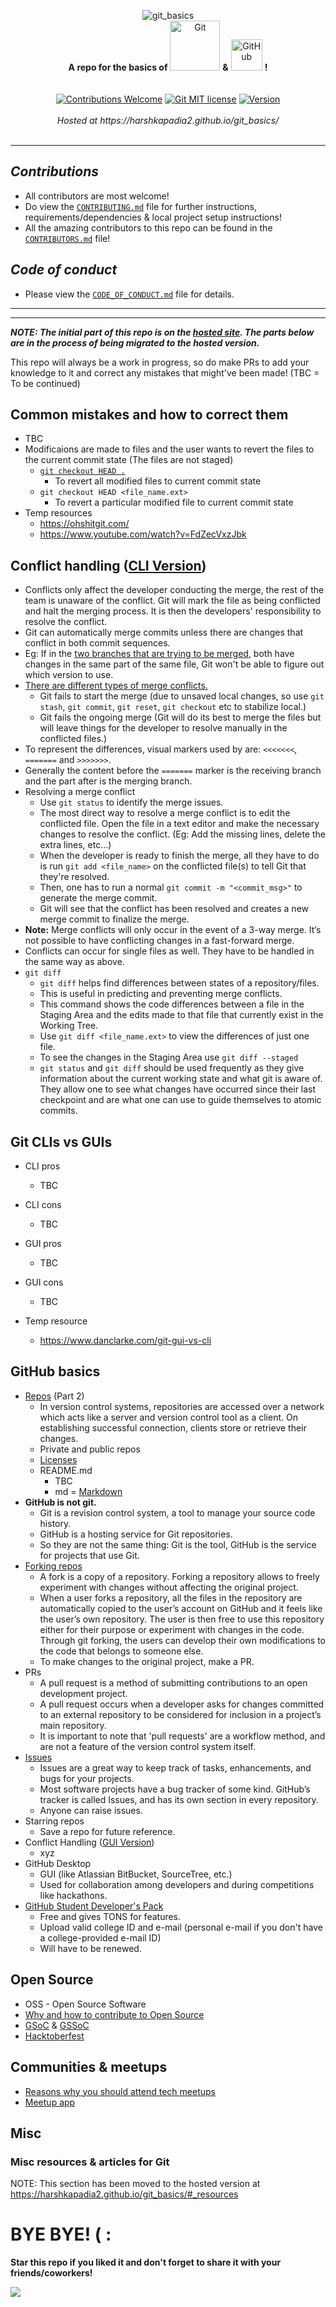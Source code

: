 <p align=center>
   <img src="https://github.com/HarshKapadia2/git_basics/blob/master/git_basics_logo.png" alt="git_basics">
   <br>
   <b>A repo for the basics of</b>
   <img src="https://git-scm.com/images/logos/downloads/Git-Logo-2Color.png" alt="Git" width=80>
   <b>&</b>
   <img src="http://pngimg.com/uploads/github/github_PNG20.png" alt="GitHub" width=50>
   <b>!</b>
   <br>
   <br>
   <br>
   <a href="https://github.com/HarshKapadia2/git_basics/blob/master/CONTRIBUTING.md"><img alt="Contributions Welcome" src="https://img.shields.io/badge/contributions-welcome-brightgreen?style=flat"></a>
   <a href="https://github.com/HarshKapadia2/git_basics/blob/master/LICENSE"><img alt="Git MIT license" src="https://img.shields.io/github/license/HarshKapadia2/git_basics?style=flat"></a>
   <a href="#"><img alt="Version" src="https://img.shields.io/badge/version-2.0.0-brightgreen?style=flat"></a>
   <br>
   <br>
   <i>Hosted at https://harshkapadia2.github.io/git_basics/</i>
   <br>
   <br>
</p>

---

## ***Contributions***

- All contributors are most welcome!
- Do view the [`CONTRIBUTING.md`](https://github.com/HarshKapadia2/git_basics/blob/master/CONTRIBUTING.md) file for further instructions, requirements/dependencies & local project setup instructions!
- All the amazing contributors to this repo can be found in the [`CONTRIBUTORS.md`](https://github.com/HarshKapadia2/git_basics/blob/master/CONTRIBUTORS.md) file!

## ***Code of conduct***

- Please view the [`CODE_OF_CONDUCT.md`](https://github.com/HarshKapadia2/git_basics/blob/master/CODE_OF_CONDUCT.md) file for details.

---
---

***NOTE: The initial part of this repo is on the [hosted site](https://harshkapadia2.github.io/git_basics/). The parts below are in the process of being migrated to the hosted version.***

This repo will always be a work in progress, so do make PRs to add your knowledge to it and correct any mistakes that might've been made!
(TBC = To be continued)

## Common mistakes and how to correct them

- TBC
- Modificaions are made to files and the user wants to revert the files to the current commit state (The files are not staged)
   - [`git checkout HEAD .`](https://www.atlassian.com/git/tutorials/resetting-checking-out-and-reverting) 
      - To revert all modified files to current commit state
   - `git checkout HEAD <file_name.ext>`
      - To revert a particular modified file to current commit state
- Temp resources
   - https://ohshitgit.com/
   - https://www.youtube.com/watch?v=FdZecVxzJbk

## Conflict handling ([CLI Version](https://www.git-tower.com/learn/git/ebook/en/command-line/advanced-topics/merge-conflicts))

- Conflicts only affect the developer conducting the merge, the rest of the team is unaware of the conflict. Git will mark the file as being conflicted and halt the merging process. It is then the developers' responsibility to resolve the conflict.
- Git can automatically merge commits unless there are changes that conflict in both commit sequences.
- Eg: If in the [two branches that are trying to be merged](https://www.atlassian.com/git/tutorials/using-branches/git-merge), both have changes in the same part of the same file, Git won't be able to figure out which version to use.
- [There are different types of merge conflicts.](https://www.atlassian.com/git/tutorials/using-branches/merge-conflicts)
   - Git fails to start the merge (due to unsaved local changes, so use `git stash`, `git commit`, `git reset`, `git checkout` etc to stabilize local.)
   - Git fails the ongoing merge (Git will do its best to merge the files but will leave things for the developer to resolve manually in the conflicted files.)
- To represent the differences, visual markers used by are: `<<<<<<<`, `=======` and `>>>>>>>`.
- Generally the content before the `=======` marker is the receiving branch and the part after is the merging branch.
- Resolving a merge conflict
   - Use `git status` to identify the merge issues.
   - The most direct way to resolve a merge conflict is to edit the conflicted file. Open the file in a text editor and make the necessary changes to resolve the conflict. (Eg: Add the missing lines, delete the extra lines, etc...)
   - When the developer is ready to finish the merge, all they have to do is run `git add <file_name>` on the conflicted file(s) to tell Git that they're resolved. 
   - Then, one has to run a normal `git commit -m "<commit_msg>"` to generate the merge commit.
   - Git will see that the conflict has been resolved and creates a new merge commit to finalize the merge.
- **Note:** Merge conflicts will only occur in the event of a 3-way merge. It’s not possible to have conflicting changes in a fast-forward merge. 
- Conflicts can occur for single files as well. They have to be handled in the same way as above.
- `git diff`
   - `git diff` helps find differences between states of a repository/files.
   - This is useful in predicting and preventing merge conflicts.
   - This command shows the code differences between a file in the Staging Area and the edits made to that file that currently exist in the Working Tree.
   - Use `git diff <file_name.ext>` to view the differences of just one file.
   - To see the changes in the Staging Area use `git diff --staged`
   - `git status` and `git diff` should be used frequently as they give information about the current working state and what git is aware of. They allow one to see what changes have occurred since their last checkpoint and are what one can use to guide themselves to atomic commits.

## Git CLIs vs GUIs

- CLI pros
   - TBC
- CLI cons
   - TBC

- GUI pros
   - TBC
- GUI cons
   - TBC

- Temp resource
   - https://www.danclarke.com/git-gui-vs-cli

## GitHub basics

- [Repos](https://www.sbf5.com/~cduan/technical/git/git-1.shtml) (Part 2)
   - In version control systems, repositories are accessed over a network which acts like a server and version control tool as a   client. On establishing successful connection, clients store or retrieve their changes.
   - Private and public repos
   - [Licenses](https://choosealicense.com/)
   - README.md
      - TBC
      - md = [Markdown](https://www.youtube.com/watch?v=HUBNt18RFbo)
- **GitHub is not git.**
   - Git is a revision control system, a tool to manage your source code history.
   - GitHub is a hosting service for Git repositories.
   - So they are not the same thing: Git is the tool, GitHub is the service for projects that use Git.
- [Forking repos](https://www.toolsqa.com/git/git-fork/)
   - A fork is a copy of a repository. Forking a repository allows to freely experiment with changes without affecting the original project.
   - When a user forks a repository, all the files in the repository are automatically copied to the user’s account on GitHub and it feels like the user’s own repository. The user is then free to use this repository either for their purpose or experiment with changes in the code. Through git forking, the users can develop their own modifications to the code that belongs to someone else.
   - To make changes to the original project, make a PR.
- PRs
   - A pull request is a method of submitting contributions to an open development project.
   - A pull request occurs when a developer asks for changes committed to an external repository to be considered for inclusion in a project’s main repository.
   - It is important to note that 'pull requests' are a workflow method, and are not a feature of the version control system itself.
- [Issues](https://guides.github.com/features/issues/)
   - Issues are a great way to keep track of tasks, enhancements, and bugs for your projects.
   - Most software projects have a bug tracker of some kind. GitHub’s tracker is called Issues, and has its own section in every repository.
   - Anyone can raise issues.
- Starring repos
   - Save a repo for future reference.
- Conflict Handling ([GUI Version](https://www.git-tower.com/learn/git/ebook/en/desktop-gui/advanced-topics/merge-conflicts))
   - xyz
- GitHub Desktop
   - GUI (like Atlassian BitBucket, SourceTree, etc.)
   - Used for collaboration among developers and during competitions like hackathons.
- [GitHub Student Developer's Pack](https://education.github.com/pack)
   - Free and gives TONS for features.
   - Upload valid college ID and e-mail (personal e-mail if you don't have a college-provided e-mail ID)
   - Will have to be renewed.

## Open Source

- OSS - Open Source Software
- [Why and how to contribute to Open Source](https://rubygarage.org/blog/how-contribute-to-open-source-projects)
- [GSoC](https://summerofcode.withgoogle.com/) & [GSSoC](https://www.gssoc.tech/)
- [Hacktoberfest](https://hacktoberfest.digitalocean.com/)

## Communities & meetups

- [Reasons why you should attend tech meetups](https://interpropeople.com/7-reasons-go-tech-meetups/)
- [Meetup app](https://www.meetup.com/apps/)

## Misc

### Misc resources & articles for Git

NOTE: This section has been moved to the hosted version at https://harshkapadia2.github.io/git_basics/#_resources 

# BYE BYE! ( : 

**Star this repo if you liked it and don't forget to share it with your friends/coworkers!**

![](https://miro.medium.com/max/1238/1*_UUaozFPd2qHfCFjlhIgGA.png)
